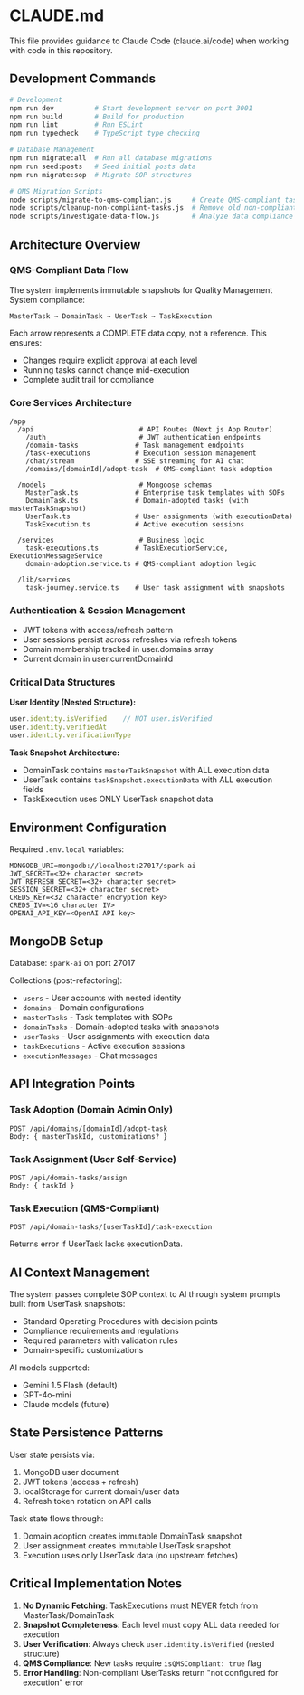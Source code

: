 # CLAUDE.md

This file provides guidance to Claude Code (claude.ai/code) when working with code in this repository.

## Development Commands

```bash
# Development
npm run dev          # Start development server on port 3001
npm run build        # Build for production
npm run lint         # Run ESLint
npm run typecheck    # TypeScript type checking

# Database Management
npm run migrate:all  # Run all database migrations
npm run seed:posts   # Seed initial posts data
npm run migrate:sop  # Migrate SOP structures

# QMS Migration Scripts
node scripts/migrate-to-qms-compliant.js     # Create QMS-compliant tasks
node scripts/cleanup-non-compliant-tasks.js  # Remove old non-compliant data
node scripts/investigate-data-flow.js        # Analyze data compliance
```

## Architecture Overview

### QMS-Compliant Data Flow
The system implements immutable snapshots for Quality Management System compliance:

```
MasterTask → DomainTask → UserTask → TaskExecution
```

Each arrow represents a COMPLETE data copy, not a reference. This ensures:
- Changes require explicit approval at each level
- Running tasks cannot change mid-execution  
- Complete audit trail for compliance

### Core Services Architecture

```
/app
  /api                          # API Routes (Next.js App Router)
    /auth                       # JWT authentication endpoints
    /domain-tasks              # Task management endpoints
    /task-executions           # Execution session management
    /chat/stream               # SSE streaming for AI chat
    /domains/[domainId]/adopt-task  # QMS-compliant task adoption
  
  /models                       # Mongoose schemas
    MasterTask.ts              # Enterprise task templates with SOPs
    DomainTask.ts              # Domain-adopted tasks (with masterTaskSnapshot)
    UserTask.ts                # User assignments (with executionData)
    TaskExecution.ts           # Active execution sessions
    
  /services                     # Business logic
    task-executions.ts         # TaskExecutionService, ExecutionMessageService
    domain-adoption.service.ts # QMS-compliant adoption logic
    
  /lib/services
    task-journey.service.ts    # User task assignment with snapshots
```

### Authentication & Session Management
- JWT tokens with access/refresh pattern
- User sessions persist across refreshes via refresh tokens
- Domain membership tracked in user.domains array
- Current domain in user.currentDomainId

### Critical Data Structures

**User Identity (Nested Structure):**
```typescript
user.identity.isVerified    // NOT user.isVerified
user.identity.verifiedAt
user.identity.verificationType
```

**Task Snapshot Architecture:**
- DomainTask contains `masterTaskSnapshot` with ALL execution data
- UserTask contains `taskSnapshot.executionData` with ALL execution fields
- TaskExecution uses ONLY UserTask snapshot data

## Environment Configuration

Required `.env.local` variables:
```
MONGODB_URI=mongodb://localhost:27017/spark-ai
JWT_SECRET=<32+ character secret>
JWT_REFRESH_SECRET=<32+ character secret>
SESSION_SECRET=<32+ character secret>
CREDS_KEY=<32 character encryption key>
CREDS_IV=<16 character IV>
OPENAI_API_KEY=<OpenAI API key>
```

## MongoDB Setup

Database: `spark-ai` on port 27017

Collections (post-refactoring):
- `users` - User accounts with nested identity
- `domains` - Domain configurations  
- `masterTasks` - Task templates with SOPs
- `domainTasks` - Domain-adopted tasks with snapshots
- `userTasks` - User assignments with execution data
- `taskExecutions` - Active execution sessions
- `executionMessages` - Chat messages

## API Integration Points

### Task Adoption (Domain Admin Only)
```
POST /api/domains/[domainId]/adopt-task
Body: { masterTaskId, customizations? }
```

### Task Assignment (User Self-Service)
```
POST /api/domain-tasks/assign
Body: { taskId }
```

### Task Execution (QMS-Compliant)
```
POST /api/domain-tasks/[userTaskId]/task-execution
```
Returns error if UserTask lacks executionData.

## AI Context Management

The system passes complete SOP context to AI through system prompts built from UserTask snapshots:
- Standard Operating Procedures with decision points
- Compliance requirements and regulations
- Required parameters with validation rules
- Domain-specific customizations

AI models supported:
- Gemini 1.5 Flash (default)
- GPT-4o-mini
- Claude models (future)

## State Persistence Patterns

User state persists via:
1. MongoDB user document
2. JWT tokens (access + refresh)
3. localStorage for current domain/user data
4. Refresh token rotation on API calls

Task state flows through:
1. Domain adoption creates immutable DomainTask snapshot
2. User assignment creates immutable UserTask snapshot  
3. Execution uses only UserTask data (no upstream fetches)

## Critical Implementation Notes

1. **No Dynamic Fetching**: TaskExecutions must NEVER fetch from MasterTask/DomainTask
2. **Snapshot Completeness**: Each level must copy ALL data needed for execution
3. **User Verification**: Always check `user.identity.isVerified` (nested structure)
4. **QMS Compliance**: New tasks require `isQMSCompliant: true` flag
5. **Error Handling**: Non-compliant UserTasks return "not configured for execution" error